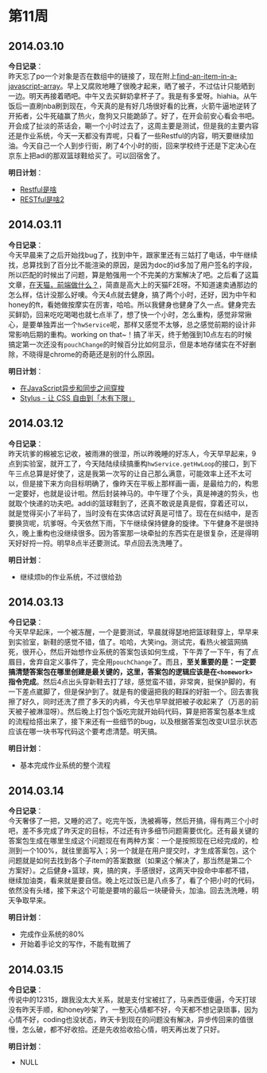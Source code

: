 第11周
======

## 2014.03.10

**今日记录**：  
昨天忘了po一个对象是否在数组中的链接了，现在附上[find-an-item-in-a-javascript-array](http://stackoverflow.com/questions/143847/best-way-to-find-an-item-in-a-javascript-array)。早上又腐败地睡了很晚才起来，晒了被子，不过估计只能晒到一边。明天再接着晒吧。中午又去买鲜奶拿杯子了。我是有多爱呀。hiahia。从午饭后一直刷nba刷到现在，今天真的是有好几场很好看的比赛，火箭牛逼地逆转了开拓者，公牛死磕赢了热火，詹狗又只能跪舔了。好了，在开会前安心看会书吧。开会成了扯淡的茶话会，唰一个小时过去了，这周主要是测试，但是我的主要内容还是作业系统，今天一天都没有弄呢，只看了一些Restful的内容，明天要继续加油。今天自己一个人到步行街，刷了4个小时的街，回来学校终于还是下定决心在京东上把adi的那双篮球鞋给买了。可以回宿舍了。

**明日计划**：  
- [Restful是啥](http://developer.51cto.com/art/200908/141825.htm)
- [RESTful是啥2](http://www.infoq.com/cn/articles/rest-introduction)

## 2014.03.11

**今日记录**：  
今天早晨来了之后开始找bug了，找到中午，跟家里还有三姑打了电话，中午继续找，总算找到了百分比不能渲染的原因，是因为doc的id多加了用户签名的字段，所以匹配的时候出了问题，算是勉强用一个不完美的方案解决了吧。之后看了这篇文章，[在天猫，前端做什么？](http://orzl.com/weblog/fe-at-tmall)，简直是高大上的天猫F2E呀。不知道速卖通那边的怎么样，估计没那么好噢。今天4点就去健身，搞了两个小时，还好，因为中午和honey的ft，看她做按摩实在厉害，哈哈。所以我健身也健身了久一点。健身完去买鲜奶，回来吃吃喝喝也就七点半了，想了快一个小时，怎么重构，感觉非常揪心，是要单独弄出一个`hwService`呢，那样又感觉不太够，总之感觉前期的设计非常影响后期的重构。working on that~！搞了半天，终于勉强到10点左右的时候搞定第一次还没有`pouchChange`的时候百分比如何显示，但是本地存储实在不好删除，不晓得是chrome的奇葩还是别的什么原因。

**明日计划**：  
- [在JavaScript异步和同步之间穿梭](http://zhuanlan.zhihu.com/wangqiu/19695319)
- [Stylus - 让 CSS 自由到「木有下限」](http://zhuanlan.zhihu.com/TLA42/19691135)

## 2014.03.12

**今日记录**：  
昨天坑爹的棉被忘记收，被雨淋的很湿，所以昨晚睡的好冻人，今天早早起来，9点到实验室，就开工了，今天陆陆续续搞重构`hwService.getHwLoop`的接口，到下午三点总算是好使了，这是我第一次写的让自己那么满意，可能效率上还不太可以，但是接下来方向目标明确了，像昨天在平板上那样画一画，是最给力的，构思一定要好，也就是设计啦。然后封装神马的。中午理了个头，真是神速的剪头，也就取个快递的功夫吧。addi的篮球鞋到了，还真不敢说是真是假，穿着还可以，就是觉得买小了半码了，当时没有在实体店试好真是可惜了。现在在纠结中，是否要换货呢，坑爹呀。今天依然下雨，下午继续保持健身的旋律。下午健身不是很持久，晚上重构也没继续很多。因为答案那一块牵扯的东西实在是很复杂，还是得明天好好捋一捋。明早8点半还要测试。早点回去洗洗睡了。

**明日计划**：  
- 继续烦b的作业系统，不过很给劲

## 2014.03.13

**今日记录**：  
今天早早起床，一个被冻醒，一个是要测试，早晨就得瑟地把篮球鞋穿上，早早来到实验室，新鞋的感觉不错，值了。哈哈，大笑ing。测试完，看热火被篮网搞死，很开心，然后开始想作业系统的答案包该如何生成，下午弄了一下午，有了点眉目，舍弃自定义事件了，完全用`pouchChange`了。而且，**至关重要的是：一定要搞清楚答案包在哪里创建是最关键的，这里，答案包的逻辑应该是在`<homework>`指令完成**。然后4点出头穿新鞋去打了球，感觉蛮不错，非常爽，挺保护脚的，有一下差点崴脚了，但是保护到了。就是有的傻逼把我的鞋踩的好脏一个。回去害我擦了好久，同时还洗了攒了多天的内裤，今天也早早就把被子收起来了（万恶的前天被子被淋湿呀）。然后晚上打包个饭吃完就开始码代码，算是把答案包基本生成的流程给搭出来了，接下来还有一些细节的bug，以及根据答案包改变UI显示状态应该在哪一块书写代码这个要考虑清楚。明天搞。

**明日计划**：  
- 基本完成作业系统的整个流程

## 2014.03.14

**今日记录**：  
今天奢侈了一把，又睡的迟了。吃完午饭，洗被褥等，然后开搞，得有两三个小时吧，差不多完成了昨天定的目标，不过还有许多细节问题需要优化。还有最关键的答案包生成在哪里生成这个问题现在有两种方案：一个是按照现在已经完成的，检测到一个100%，就往里面写入；另一个就是在用户提交时，才生成答案包，这个问题就是如何去找到各个子item的答案数据（如果这个解决了，那当然是第二个方案好）。之后健身+篮球，爽，搞的爽，手感很好，这两天中投命中率都不错，继续加油类，看来就是要自信。晚上吃过饭已是八点多了，看了个把小时的代码，依然没有头绪，接下来这个可能是要啃的最后一块硬骨头，加油。回去洗洗睡，明天争取早来。

**明日计划**：  
- 完成作业系统的80%
- 开始着手论文的写作，不能有耽搁了

## 2014.03.15

**今日记录**：  
传说中的12315，跟我没太大关系，就是支付宝被扛了，马来西亚傻逼，今天打球没有昨天手顺，和honey吵架了，一整天心情都不好，今天都不想记录琐事，因为心情不好，coding也没状态，昨天卡到现在的问题没有解决，异步传回来的值很慢，怎么破，都不好收拾。还是先收拾收拾心情，明天再出发了只好。

**明日计划**：  
- NULL
